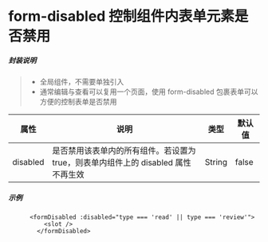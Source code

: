 # form-disabled 控制组件内表单元素是否禁用

##### 封装说明

> - 全局组件，不需要单独引入
> - 通常编辑与查看可以复用一个页面，使用 form-disabled 包裹表单可以方便的控制表单是否禁用

| 属性     | 说明                                                         | 类型   | 默认值 |
| -------- | ------------------------------------------------------------ | ------ | ------ |
| disabled | 是否禁用该表单内的所有组件。若设置为 true，则表单内组件上的 disabled 属性不再生效 | String | false  |
##### 示例
```vue
      <formDisabled :disabled="type === 'read' || type === 'review'">
          <slot />
        </formDisabled>
```
